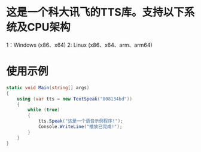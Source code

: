 # 这是一个科大讯飞的TTS库。支持以下系统及CPU架构
  1：Windows (x86、x64)
  2: Linux (x86、x64、arm、arm64)

# 使用示例
```csharp
static void Main(string[] args)
{
    using (var tts = new TextSpeak("808134bd"))
    {
        while (true)
        {
            tts.Speak("这是一个语音示例程序!");
            Console.WriteLine("播放已完成!");
        }
    }
}
